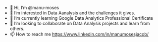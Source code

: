 - 👋 Hi, I’m @manu-moses
- 👀 I’m interested in Data Aanalysis and the challenges it gives.
- 🌱 I’m currently learning Google Data Analytics Professional Certificate
- 💞️ I’m looking to collaborate on Data Analysis projects and learn from others.
- 📫 How to reach me https://www.linkedin.com/in/manumosesjacob/

<!---
manu-moses/manu-moses is a ✨ special ✨ repository because its `README.md` (this file) appears on your GitHub profile.
You can click the Preview link to take a look at your changes.
--->
